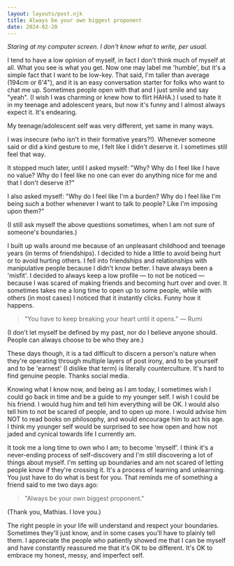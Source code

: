 ```yaml
---
layout: layouts/post.njk
title: Always be your own biggest proponent
date: 2024-02-20
---
```

_Staring at my computer screen. I don't know what to write, per usual._

I tend to have a low opinion of myself, in fact I don't think much of myself at all. What you see is what you get. Now one may label me 'humble', but it's a simple fact that I want to be low-key. That said, I'm taller than average (194cm or 6'4"), and it is an easy conversation starter for folks who want to chat me up. Sometimes people open with that and I just smile and say "yeah". (I wish I was charming or knew how to flirt HAHA.) I used to hate it in my teenage and adolescent years, but now it's funny and I almost always expect it. It's endearing.

My teenage/adolescent self was very different, yet same in many ways.

I was insecure (who isn't in their formative years?!). Whenever someone said or did a kind gesture to me, I felt like I didn't deserve it. I sometimes still feel that way.

It stopped much later, until I asked myself: "Why? Why do I feel like I have no value? Why do I feel like no one can ever do anything nice for me and that I don't deserve it?"

I also asked myself: "Why do I feel like I'm a burden? Why do I feel like I'm being such a bother whenever I want to talk to people? Like I'm imposing upon them?"

(I still ask myself the above questions sometimes, when I am not sure of someone's boundaries.)

I built up walls around me because of an unpleasant childhood and teenage years (in terms of friendships). I decided to hide a little to avoid being hurt or to avoid hurting others. I fell into friendships and relationships with manipulative people because I didn't know better. I have always been a 'misfit'. I decided to always keep a low profile — to not be noticed — because I was scared of making friends and becoming hurt over and over. It sometimes takes me a long time to open up to some people, while with others (in most cases) I noticed that it instantly clicks. Funny how it happens.

>"You have to keep breaking your heart until it opens."
— Rumi

(I don't let myself be defined by my past, nor do I believe anyone should. People can always choose to be who they are.)

These days though, it is a tad difficult to discern a person's nature when they're operating through multiple layers of post irony, and to be yourself and to be 'earnest' (I dislike that term) is literally counterculture. It's hard to find genuine people. Thanks social media.

Knowing what I know now, and being as I am today, I sometimes wish I could go back in time and be a guide to my younger self. I wish I could be his friend. I would hug him and tell him everything will be OK. I would also tell him to not be scared of people, and to open up more. I would advise him NOT to read books on philosophy, and would encourage him to act his age. I think my younger self would be surprised to see how open and how not jaded and cynical towards life I currently am.

It took me a long time to own who I am; to become 'myself'. I think it's a never-ending process of self-discovery and I'm still discovering a lot of things about myself. I'm setting up boundaries and am not scared of letting people know if they're crossing it. It's a process of learning and unlearning. You just have to do what is best for you. That reminds me of something a friend said to me two days ago:

> "Always be your own biggest proponent."

(Thank you, Mathias. I love you.)

The right people in your life will understand and respect your boundaries. Sometimes they'll just know, and in some cases you'll have to plainly tell them. I appreciate the people who patiently showed me that I can be myself and have constantly reassured me that it's OK to be different. It's OK to embrace my honest, messy, and imperfect self.